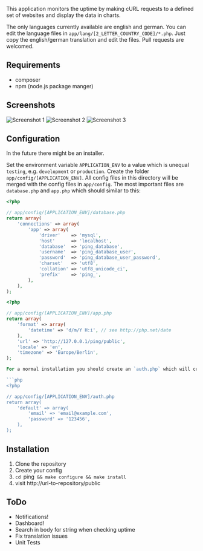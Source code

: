 This application monitors the uptime by making cURL requests to a defined set of websites and display the data in charts.

The only languages currently available are english and german. You can edit the language files in `app/lang/[2_LETTER_COUNTRY_CODE]/*.php`. Just copy the english/german translation and edit the files. Pull requests are welcomed.

## Requirements

* composer
* npm (node.js package manger)

## Screenshots

![Screenshot 1](http://www.visualappeal.de/github/ping/screenshot_uptime.png)
![Screenshot 2](http://www.visualappeal.de/github/ping/screenshot_latency.png)
![Screenshot 3](http://www.visualappeal.de/github/ping/screenshot_edit_check.png)

## Configuration

In the future there might be an installer.

Set the environment variable `APPLICATION_ENV` to a value which is unequal `testing`, e.g. `development` or `production`. Create the folder `app/config/[APPLICATION_ENV]`. All config files in this directory will be merged with the config files in `app/config`. The most important files are `database.php` and `app.php` which should similar to this:

```php
<?php

// app/config/[APPLICATION_ENV]/database.php
return array(
	'connections' => array(
		'app' => array(
			'driver'    => 'mysql',
			'host'      => 'localhost',
			'database'  => 'ping_database',
			'username'  => 'ping_database_user',
			'password'  => 'ping_database_user_password',
			'charset'   => 'utf8',
			'collation' => 'utf8_unicode_ci',
			'prefix'    => 'ping_',
		),
	),
);
```

```php
<?php

// app/config/[APPLICATION_ENV]/app.php
return array(
	'format' => array(
		'datetime' => 'd/m/Y H:i', // see http://php.net/date
	),
	'url' => 'http://127.0.0.1/ping/public',
	'locale' => 'en',
	'timezone' => 'Europe/Berlin',
);

For a normal installation you should create an `auth.php` which will create a default user on installation (at the moment you can not register):

```php
<?php

// app/config/[APPLICATION_ENV]/auth.php
return array(
	'default' => array(
		'email' => 'email@example.com',
		'password' => '123456',
	),
);
```

## Installation

1. Clone the repository
2. Create your config
3. `cd `ping` && make configure && make install`
4. visit http://url-to-repository/public

## ToDo

* Notifications!
* Dashboard!
* Search in body for string when checking uptime
* Fix translation issues
* Unit Tests